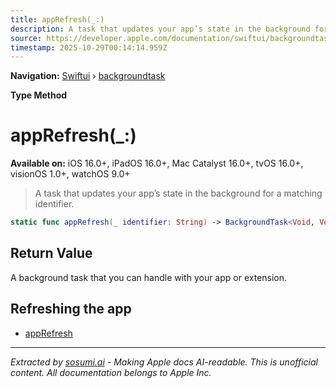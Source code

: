 ```yaml
---
title: appRefresh(_:)
description: A task that updates your app’s state in the background for a matching identifier.
source: https://developer.apple.com/documentation/swiftui/backgroundtask/apprefresh(_:)
timestamp: 2025-10-29T00:14:14.959Z
---
```


**Navigation:** [Swiftui](/documentation/swiftui) › [backgroundtask](/documentation/swiftui/backgroundtask)

**Type Method**

# appRefresh(_:)

**Available on:** iOS 16.0+, iPadOS 16.0+, Mac Catalyst 16.0+, tvOS 16.0+, visionOS 1.0+, watchOS 9.0+

> A task that updates your app’s state in the background for a matching identifier.

```swift
static func appRefresh(_ identifier: String) -> BackgroundTask<Void, Void>
```

## Return Value

A background task that you can handle with your app or extension.

## Refreshing the app

- [appRefresh](/documentation/swiftui/backgroundtask/apprefresh)

---

*Extracted by [sosumi.ai](https://sosumi.ai) - Making Apple docs AI-readable.*
*This is unofficial content. All documentation belongs to Apple Inc.*
